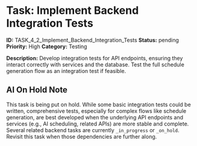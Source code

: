 # Task: Implement Backend Integration Tests

**ID:** TASK_4_2_Implement_Backend_Integration_Tests
**Status:** pending
**Priority:** High
**Category:** Testing

**Description:**
Develop integration tests for API endpoints, ensuring they interact correctly with services and the database. Test the full schedule generation flow as an integration test if feasible.


## AI On Hold Note
This task is being put on hold. While some basic integration tests could be written, comprehensive tests, especially for complex flows like schedule generation, are best developed when the underlying API endpoints and services (e.g., AI scheduling, related APIs) are more stable and complete. Several related backend tasks are currently `_in_progress` or `_on_hold`. Revisit this task when those dependencies are further along.